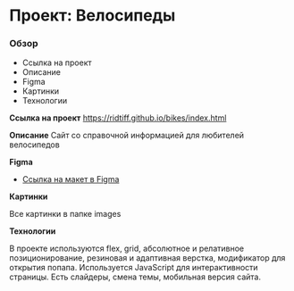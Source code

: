 # Проект: Велосипеды

### Обзор
* Ссылка на проект
* Описание
* Figma
* Картинки
* Технологии

**Ссылка на проект**
https://ridtiff.github.io/bikes/index.html

**Описание**
Сайт со справочной информацией для любителей велосипедов

**Figma**

* [Ссылка на макет в Figma](https://www.figma.com/file/G3UWFlQmNtNs67751YiDH2/Month-of-Landings?node-id=0%3A1)

**Картинки**

Все картинки в папке images

**Технологии**

В проекте используются flex, grid, абсолютное и релативное позиционирование, резиновая и адаптивная верстка, модификатор для открытия попапа. Используется JavaScript для интерактивности страницы. Есть слайдеры, смена темы, мобильная версия сайта.
